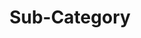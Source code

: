 ---
title: Sub-Category
menu:
  sidebar:
    name: Sub-Category
    identifier: sub-category
    parent: category
    weight: 10
---